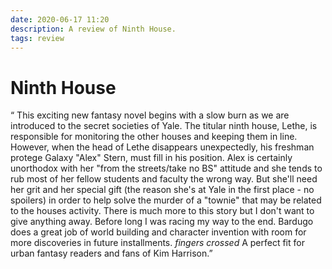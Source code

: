 ```yaml
---
date: 2020-06-17 11:20
description: A review of Ninth House.
tags: review
---
```

# Ninth House

“ This exciting new fantasy novel begins with a slow burn as we are introduced to the secret societies of Yale.  The titular ninth house, Lethe, is responsible for monitoring the other houses and keeping them in line.  However, when the head of Lethe disappears unexpectedly, his freshman protege Galaxy "Alex" Stern, must fill in his position.  Alex is certainly unorthodox with her "from the streets/take no BS" attitude and she tends to rub most of her fellow students and faculty the wrong way.  But she'll need her grit and her special gift (the reason she's at Yale in the first place - no spoilers) in order to help solve the murder of a "townie" that may be related to the houses activity.
There is much more to this story but I don't want to give anything away.  Before long I was racing my way to the end. Bardugo does a great job of world building and character invention with room for more discoveries in future installments. *fingers crossed* A perfect fit for urban fantasy readers and fans of Kim Harrison.”
